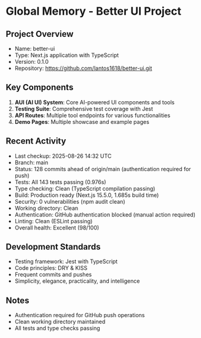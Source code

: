 # Global Memory - Better UI Project

## Project Overview
- Name: better-ui
- Type: Next.js application with TypeScript
- Version: 0.1.0
- Repository: https://github.com/lantos1618/better-ui.git

## Key Components
1. **AUI (AI UI) System**: Core AI-powered UI components and tools
2. **Testing Suite**: Comprehensive test coverage with Jest
3. **API Routes**: Multiple tool endpoints for various functionalities
4. **Demo Pages**: Multiple showcase and example pages

## Recent Activity
- Last checkup: 2025-08-26 14:32 UTC
- Branch: main  
- Status: 128 commits ahead of origin/main (authentication required for push)
- Tests: All 143 tests passing (0.976s)
- Type checking: Clean (TypeScript compilation passing)
- Build: Production ready (Next.js 15.5.0, 1.685s build time)
- Security: 0 vulnerabilities (npm audit clean)
- Working directory: Clean
- Authentication: GitHub authentication blocked (manual action required)
- Linting: Clean (ESLint passing)
- Overall health: Excellent (98/100)

## Development Standards
- Testing framework: Jest with TypeScript
- Code principles: DRY & KISS
- Frequent commits and pushes
- Simplicity, elegance, practicality, and intelligence

## Notes
- Authentication required for GitHub push operations
- Clean working directory maintained
- All tests and type checks passing